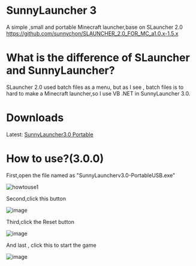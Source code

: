 # SunnyLauncher 3
A simple ,small and portable Minecraft launcher,base on SLauncher 2.0 <a href="https://github.com/sunnychon/SLAUNCHER_2.0_FOR_MC_a1.0.x-1.5.x">https://github.com/sunnychon/SLAUNCHER_2.0_FOR_MC_a1.0.x-1.5.x</a>
# What is the difference of SLauncher and SunnyLauncher?
SLauncher 2.0 used batch files as a menu, but as I see , batch files is to hard to make a Minecraft launcher,so I use VB .NET in SunnyLauncher 3.0.
# Downloads
Latest:
<a href="https://github.com/sunnychon/SunnyLauncher3/releases/download/3.0.0/SunnyLauncher3.0-Portable-USB.7z">SunnyLauncher3.0 Portable</a>
# How to use?(3.0.0)
First,open the file named as "SunnyLauncherv3.0-PortableUSB.exe"

![howtouse1](https://github.com/sunnychon/SunnyLauncher3/assets/99316503/1fcf9bf8-2699-4e44-bfbd-019052a45ffd)

Second,click this button

![image](https://github.com/sunnychon/SunnyLauncher3/assets/99316503/1d97b674-bc10-4817-a468-7076aa3bf417)

Third,click the Reset button

![image](https://github.com/sunnychon/SunnyLauncher3/assets/99316503/13c4bb7b-c0ca-4dbd-b0b7-afed562f6757)

And last , click this to start the game

![image](https://github.com/sunnychon/SunnyLauncher3/assets/99316503/d0946e41-9e86-4e58-8cc6-e4678c48e2f6)


